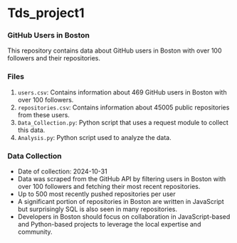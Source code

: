 # Tds_project1
### GitHub Users in Boston

This repository contains data about GitHub users in Boston with over 100 followers and their repositories.

### Files

1. `users.csv`: Contains information about 469 GitHub users in Boston with over 100 followers.
2. `repositories.csv`: Contains information about 45005 public repositories from these users.
3. `Data_Collection.py`: Python script that uses a request module to collect this data.
4. `Analysis.py`: Python script used to analyze the data.
   

### Data Collection

- Date of collection: 2024-10-31
- Data was scraped from the GitHub API by filtering users in Boston with over 100 followers and fetching their most recent repositories.
- Up to 500 most recently pushed repositories per user
- A significant portion of repositories in Boston are written in JavaScript but surprisingly SQL is also seen in many repositories.
- Developers in Boston should focus on collaboration in JavaScript-based and Python-based projects to leverage the local expertise and community.
